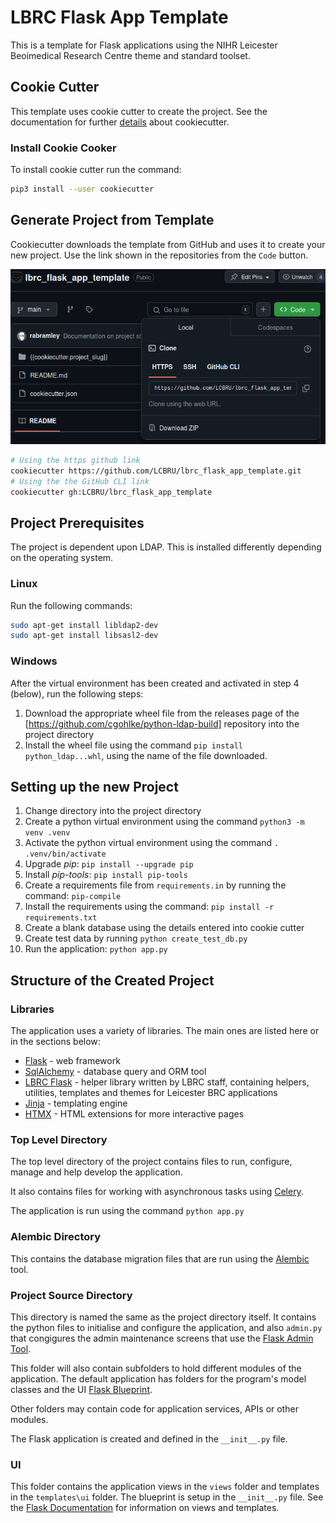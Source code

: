# LBRC Flask App Template
This is a template for Flask applications using the NIHR Leicester Beoimedical Research Centre
theme and standard toolset.
## Cookie Cutter
This template uses cookie cutter to create the project.  See the documentation for further [details](https://cookiecutter.readthedocs.io/en/stable/index.html) about cookiecutter.
### Install Cookie Cooker
To install cookie cutter run the command:
```bash
pip3 install --user cookiecutter
```
## Generate Project from Template
Cookiecutter downloads the template from GitHub and uses it to create
your new project.  Use the link shown in the repositories from the `Code` button.

![alt text](github_links.png)
```bash
# Using the https github link
cookiecutter https://github.com/LCBRU/lbrc_flask_app_template.git
# Using the the GitHub CLI link
cookiecutter gh:LCBRU/lbrc_flask_app_template
```
## Project Prerequisites
The project is dependent upon LDAP.  This is installed differently depending on the operating system.
### Linux
Run the following commands:
```bash
sudo apt-get install libldap2-dev
sudo apt-get install libsasl2-dev
```
### Windows
After the virtual environment has been created and activated in step 4 (below), run the following steps:
1. Download the appropriate wheel file from the releases page of the [https://github.com/cgohlke/python-ldap-build] repository into the project directory
2. Install the wheel file using the command `pip install python_ldap...whl`, using the name of the file downloaded.
## Setting up the new Project
1. Change directory into the project directory
2. Create a python virtual environment using the command `python3 -m venv .venv`
3. Activate the python virtual environment using the command `. .venv/bin/activate`
4. Upgrade *pip*: `pip install --upgrade pip`
5. Install *pip-tools*: `pip install pip-tools`
6. Create a requirements file from `requirements.in` by running the command: `pip-compile`
7. Install the requirements using the command: `pip install -r requirements.txt`
8. Create a blank database using the details entered into cookie cutter
9. Create test data by running `python create_test_db.py`
10. Run the application: `python app.py`
## Structure of the Created Project
### Libraries
The application uses a variety of libraries.  The main ones are listed here or in the sections below:
- [Flask](https://flask.palletsprojects.com) - web framework
- [SqlAlchemy](https://www.sqlalchemy.org) - database query and ORM tool
- [LBRC Flask](https://github.com/LCBRU/lbrc_flask) - helper library written by LBRC staff, containing helpers, utilities, templates and themes for Leicester BRC applications
- [Jinja](https://jinja.palletsprojects.com/en/3.1.x/) - templating engine
- [HTMX](https://htmx.org/) - HTML extensions for more interactive pages
### Top Level Directory
The top level directory of the project contains files to run, configure, manage and help develop the application.

It also contains files for working with asynchronous tasks using [Celery](https://docs.celeryq.dev/en/stable/getting-started/introduction.html).

The application is run using the command `python app.py`
### Alembic Directory
This contains the database migration files that are run using the [Alembic](https://alembic.sqlalchemy.org/en/latest/) tool.
### Project Source Directory
This directory is named the same as the project directory itself.  It contains the python files to initialise and configure
the application, and also `admin.py` that congigures the admin maintenance screens that use the [Flask Admin Tool](https://flask-admin.readthedocs.io/en/latest/).

This folder will also contain subfolders to hold different modules of the application.  The default application has folders for the
program's model classes and the UI [Flask Blueprint](https://flask.palletsprojects.com/en/3.0.x/blueprints/).

Other folders may contain code for application services, APIs or other modules.

The Flask application is created and defined in the `__init__.py` file.
### UI
This folder contains the application views in the `views` folder and templates in the `templates\ui` folder.  The blueprint is setup in the `__init__.py` file.  See the [Flask Documentation](https://flask.palletsprojects.com) for information on views and templates.